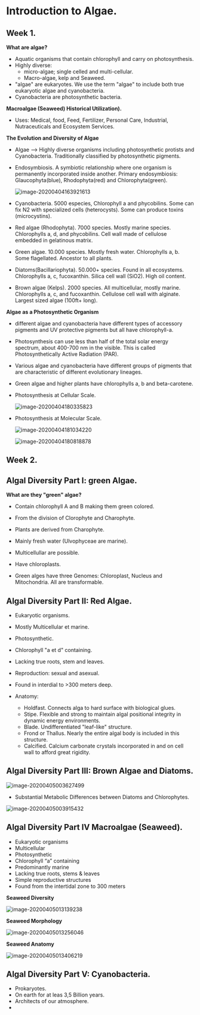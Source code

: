 # Introduction to Algae.

## Week 1.

**What are algae?**

- Aquatic organisms that contain chlorophyll and carry on photosynthesis.
- Highly diverse:
  - micro-algae; single celled and multi-cellular.
  - Macro-algae, kelp and Seaweed.
- "algae" are eukaryotes.  We use the term "algae" to include both true eukaryotic algae and cyanobacteria.
- Cyanobacteria are photosynthetic bacteria.



**Macroalgae (Seaweed) Historical Utilization).**

- Uses: Medical, food, Feed, Fertilizer, Personal Care, Industrial, Nutraceuticals and Ecosystem Services.



**The Evolution and Diversity of Algae**

- Algae --> Highly diverse organisms including photosynthetic protists and Cyanobacteria. Traditionally classified by photosynthetic pigments.

- Endosymbiosis. A symbiotic relationship where one organism is permanently incorporated inside another. Primary endosymbiosis: Glaucophyta(blue), Rhodophyta(red) and Chlorophyta(green).

  ![image-20200404163921613](./images/Evolution_algae.png)

- Cyanobacteria. 5000 especies, Chlorophyll a and phycobilins. Some can fix N2 with specialized cells (heterocysts). Some can produce toxins (microcystins).
- Red algae (Rhodophyta). 7000 species. Mostly marine species. Chlorophylls a, d, and phycobilins. Cell wall made of cellulose embedded in gelatinous matrix.
- Green algae. 10.000 species. Mostly fresh water. Chlorophylls a, b. Some flagellated. Ancestor to all plants.
- Diatoms(Bacillariophyta). 50.000+ species. Found in all ecosystems. Chlorophylls a, c, fucoxanthin. Silica cell wall (SiO2). High oil content.
- Brown algae (Kelps). 2000 species. All multicellular, mostly marine. Chlorophylls a, c, and fucoxanthin. Cellulose cell wall with alginate. Largest sized algae (100ft+ long).



**Algae as a Photosynthetic Organism**

- different algae and cyanobacteria have different types of accessory pigments and UV protective pigments but all have chlorophyll-a.

- Photosynthesis can use less than half of the total solar energy spectrum, about 400-700 nm in the visible. This is called Photosynthetically Active Radiation (PAR).

- Various algae and cyanobacteria have different groups of pigments that are characteristic of different evolutionary lineages.

- Green algae and higher plants have chlorophylls a, b and beta-carotene.

- Photosynthesis at Cellular Scale.

  ![image-20200404180335823](./images/Photosynthesis_at_Cellular_Scale.png)

- Photosynthesis at Molecular Scale.

  ![image-20200404181034220](./images/Photosynthesis_at_molecular_Scale1.png)

  ![image-20200404180818878](./images/Photosynthesis_at_molecular_Scale.png)





## Week 2.

## Algal Diversity Part I: green Algae.

**What are they "green" algae?**

- Contain chlorophyll A and B making them green colored.
- From the division of Clorophyte and Charophyte.
- Plants are derived from Charophyte.
- Mainly fresh water (Ulvophyceae are marine).
- Multicellullar are possible.
- Have chloroplasts.

- Green alges have three Genomes: Chloroplast, Nucleus and Mitochondria. All are transformable.



## Algal Diversity Part II: Red Algae.

- Eukaryotic organisms.
- Mostly Multicellular et marine.
- Photosynthetic.
- Chlorophyll "a et d" containing.
- Lacking true roots, stem and leaves.
- Reproduction: sexual and asexual.
- Found in interdial to >300 meters deep.

- Anatomy:
  - Holdfast. Connects alga to hard surface with biological glues.
  - Stipe. Flexible and strong to maintain algal positional integrity in dynamic energy environments.
  - Blade. Undifferentiated "leaf-like" structure.
  - Frond or Thallus. Nearly the entire algal body is included in this structure.
  - Calcified. Calcium carbonate crystals incorporated in and on cell wall to afford great rigidity. 



## Algal Diversity Part III: Brown Algae and Diatoms.

![image-20200405003627499](./images/Different_Evolutionary_Algae_and_diatoms.png)



- Substantial Metabolic Differences between Diatoms and Chlorophytes.

![image-20200405003915432](./images/Metabolic_Differences_Diatom_Chlorophytes.png)



## Algal Diversity Part IV Macroalgae (Seaweed).

- Eukaryotic organisms
- Multicellular
- Photosynthetic 
- Chlorophyll “a” containing
- Predominantly marine 
- Lacking true roots, stems & leaves 
- Simple reproductive structures 
- Found from the intertidal zone to 300 meters



**Seaweed Diversity**

![image-20200405013139238](./images/Seaweed_Diversity.png)



**Seaweed Morphology**

![image-20200405013256046](./images/Seaweed_Morphology.png)



**Seaweed Anatomy**

![image-20200405013406219](D:\Diario_Cuarentena\Days\notas\images\Seaweed_Anatomy.png)



## Algal Diversity Part V: Cyanobacteria.

- Prokaryotes.
- On earth for at leas 3,5 Billion years.
- Architects of our atmosphere.
- 